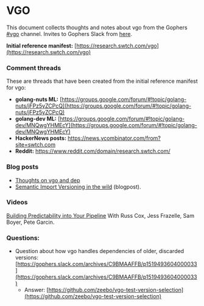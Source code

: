 # VGO

This document collects thoughts and notes about vgo from the Gophers [#vgo](https://gophers.slack.com/messages/vgo) channel. Invites to Gophers Slack from [here](https://invite.slack.golangbridge.org/).

**Initial reference manifest:** [https://research.swtch.com/vgo](https://research.swtch.com/vgo)

### Comment threads

These are threads that have been created from the initial reference manifest for vgo:

- **golang-nuts ML:** [https://groups.google.com/forum/#!topic/golang-nuts/jFPz5yZCPcQ](https://groups.google.com/forum/#!topic/golang-nuts/jFPz5yZCPcQ)
- **golang-dev ML:** [https://groups.google.com/forum/#!topic/golang-dev/MNQwgYHMEcY](https://groups.google.com/forum/#!topic/golang-dev/MNQwgYHMEcY)
- **HackerNews posts:** https://news.ycombinator.com/from?site=swtch.com
- **Reddit:** https://www.reddit.com/domain/research.swtch.com/

### Blog posts

- [Thoughts on vgo and dep](https://sdboyer.io/blog/vgo-and-dep/)
- [Semantic Import Versioning in the wild](http://blog.ezyang.com/2018/02/semantic-import-versioning-in-the-wild/) (blogpost).

### Videos

[Building Predictability into Your Pipeline](https://www.youtube.com/watch?v=sbrZfPgNmfw) With Russ Cox, Jess Frazelle, Sam Boyer, Pete Garcin.

### Questions:

- Question about how vgo handles dependencies of older, discarded versions: [https://gophers.slack.com/archives/C9BMAAFFB/p1519493604000033](https://gophers.slack.com/archives/C9BMAAFFB/p1519493604000033)
  - Answer: [https://github.com/zeebo/vgo-test-version-selection](https://github.com/zeebo/vgo-test-version-selection)